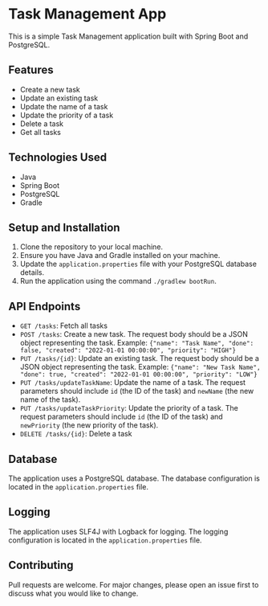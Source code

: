 # Task Management App

This is a simple Task Management application built with Spring Boot and PostgreSQL.

## Features

- Create a new task
- Update an existing task
- Update the name of a task
- Update the priority of a task
- Delete a task
- Get all tasks

## Technologies Used

- Java
- Spring Boot
- PostgreSQL
- Gradle

## Setup and Installation

1. Clone the repository to your local machine.
2. Ensure you have Java and Gradle installed on your machine.
3. Update the `application.properties` file with your PostgreSQL database details.
4. Run the application using the command `./gradlew bootRun`.

## API Endpoints

- `GET /tasks`: Fetch all tasks
- `POST /tasks`: Create a new task. The request body should be a JSON object representing the task. Example: `{"name": "Task Name", "done": false, "created": "2022-01-01 00:00:00", "priority": "HIGH"}`
- `PUT /tasks/{id}`: Update an existing task. The request body should be a JSON object representing the task. Example: `{"name": "New Task Name", "done": true, "created": "2022-01-01 00:00:00", "priority": "LOW"}`
- `PUT /tasks/updateTaskName`: Update the name of a task. The request parameters should include `id` (the ID of the task) and `newName` (the new name of the task).
- `PUT /tasks/updateTaskPriority`: Update the priority of a task. The request parameters should include `id` (the ID of the task) and `newPriority` (the new priority of the task).
- `DELETE /tasks/{id}`: Delete a task

## Database

The application uses a PostgreSQL database. The database configuration is located in the `application.properties` file.

## Logging

The application uses SLF4J with Logback for logging. The logging configuration is located in the `application.properties` file.

## Contributing

Pull requests are welcome. For major changes, please open an issue first to discuss what you would like to change.